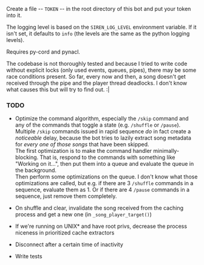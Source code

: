 Create a file -- `TOKEN` -- in the root directory of this bot and put your token
into it.

The logging level is based on the `SIREN_LOG_LEVEL` environment variable.
If it isn't set, it defaults to `info` (the levels are the same as the python
logging levels).

Requires py-cord and pynacl.

The codebase is not thoroughly tested and because I tried to write code without
explicit locks (only used events, queues, pipes), there may be some race
conditions present. So far, every now and then, a song doesn't get received
through the pipe and the player thread deadlocks. I don't know what causes this
but will try to find out. :|

### TODO
* Optimize the command algorithm, especially the `/skip` command and any of the
  commands that toggle a state (e.g. `/shuffle` or `/pause`).
  Multiple `/skip` commands issued in rapid sequence _do_ in fact create a
  _noticeable_ delay, because the bot tries to lazily extract song metadata for
  _every one of those songs_ that have been skipped.  
  The first optimization is to make the command handler minimally-blocking.
  That is, respond to the commands with something like "Working on it...",
  then put them into a queue and evaluate the queue in the background.  
  Then perform some optimizations on the queue. I don't know what those
  optimizations are called, but e.g. if there are 3 `/shuffle` commands in a
  sequence, evaluate them as 1. Or if there are 4 `/pause` commands in a
  sequence, just remove them completely.

* On shuffle and clear, invalidate the song received from the caching process
  and get a new one (in `_song_player_target()`)

* If we're running on UNIX* and have root privs, decrease the process niceness
  in prioritized cache extractors

* Disconnect after a certain time of inactivity

* Write tests
